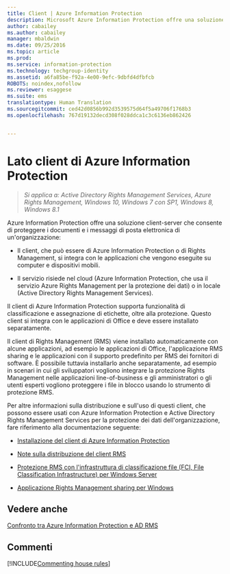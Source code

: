 ```yaml
---
title: Client | Azure Information Protection
description: Microsoft Azure Information Protection offre una soluzione client-server che consente di proteggere i dati di un&quot;organizzazione. Il client (di Azure Information Protection o di Rights Management) si integra con le applicazioni che vengono eseguite su computer e dispositivi mobili.
author: cabailey
ms.author: cabailey
manager: mbaldwin
ms.date: 09/25/2016
ms.topic: article
ms.prod: 
ms.service: information-protection
ms.technology: techgroup-identity
ms.assetid: a6fa85be-f92a-4e00-9efc-9dbfd4dfbfcb
ROBOTS: noindex,nofollow
ms.reviewer: esaggese
ms.suite: ems
translationtype: Human Translation
ms.sourcegitcommit: ced42d0856b992d3539575d64f5a49706f1768b3
ms.openlocfilehash: 767d19132decd308f028ddca1c3c6136eb862426


---
```


# <a name="the-client-side-of-azure-information-protection"></a>Lato client di Azure Information Protection

>*Si applica a: Active Directory Rights Management Services, Azure Rights Management, Windows 10, Windows 7 con SP1, Windows 8, Windows 8.1*

Azure Information Protection offre una soluzione client-server che consente di proteggere i documenti e i messaggi di posta elettronica di un'organizzazione:

- Il client, che può essere di Azure Information Protection o di Rights Management, si integra con le applicazioni che vengono eseguite su computer e dispositivi mobili. 

- Il servizio risiede nel cloud (Azure Information Protection, che usa il servizio Azure Rights Management per la protezione dei dati) o in locale (Active Directory Rights Management Services). 

Il client di Azure Information Protection supporta funzionalità di classificazione e assegnazione di etichette, oltre alla protezione. Questo client si integra con le applicazioni di Office e deve essere installato separatamente.

Il client di Rights Management (RMS) viene installato automaticamente con alcune applicazioni, ad esempio le applicazioni di Office, l'applicazione RMS sharing e le applicazioni con il supporto predefinito per RMS dei fornitori di software. È possibile tuttavia installarlo anche separatamente, ad esempio in scenari in cui gli sviluppatori vogliono integrare la protezione Rights Management nelle applicazioni line-of-business e gli amministratori o gli utenti esperti vogliono proteggere i file in blocco usando lo strumento di protezione RMS.

Per altre informazioni sulla distribuzione e sull'uso di questi client, che possono essere usati con Azure Information Protection e Active Directory Rights Management Services per la protezione dei dati dell'organizzazione, fare riferimento alla documentazione seguente:

- [Installazione del client di Azure Information Protection](info-protect-client.md)

- [Note sulla distribuzione del client RMS](client-deployment-notes.md)

- [Protezione RMS con l'infrastruttura di classificazione file (FCI, File Classification Infrastructure) per Windows Server](configure-fci.md)

- [Applicazione Rights Management sharing per Windows](sharing-app-windows.md)


## <a name="see-also"></a>Vedere anche
[Confronto tra Azure Information Protection e AD RMS](../understand-explore/compare-azure-rms-ad-rms.md)

## <a name="comments"></a>Commenti

[!INCLUDE[Commenting house rules](../includes/houserules.md)]


<!--HONumber=Dec16_HO2-->


